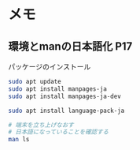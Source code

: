 # メモ

## 環境とmanの日本語化 P17

パッケージのインストール

```bash
sudo apt update
sudo apt install manpages-ja
sudo apt install manpages-ja-dev

sudo apt install language-pack-ja

# 端末を立ち上げなおす
# 日本語になっていることを確認する
man ls 
```